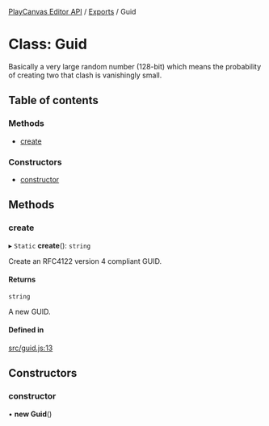 [PlayCanvas Editor API](../README.md) / [Exports](../modules.md) / Guid

# Class: Guid

Basically a very large random number (128-bit) which means the
probability of creating two that clash is vanishingly small.

## Table of contents

### Methods

- [create](Guid.md#create)

### Constructors

- [constructor](Guid.md#constructor)

## Methods

### create

▸ `Static` **create**(): `string`

Create an RFC4122 version 4 compliant GUID.

#### Returns

`string`

A new GUID.

#### Defined in

[src/guid.js:13](https://github.com/leonidaspir/editor-api/blob/6fe85a4/src/guid.js#L13)

## Constructors

### constructor

• **new Guid**()

